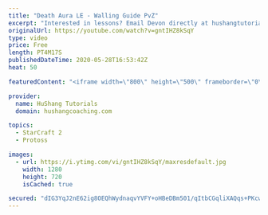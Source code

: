 ```yaml
---
title: "Death Aura LE - Walling Guide PvZ"
excerpt: "Interested in lessons? Email Devon directly at hushangtutorials@outlook.com ------------------------------------------------------------------------------------------------------- Want to support HuShang Tutorials directly? Patreon is a website where you can contribute a monthly donation that will help"
originalUrl: https://youtube.com/watch?v=gntIHZ8kSqY
type: video
price: Free
length: PT4M17S
publishedDateTime: 2020-05-28T16:53:42Z
heat: 50

featuredContent: "<iframe width=\"800\" height=\"500\" frameborder=\"0\" src=\"https://www.youtube.com/embed/gntIHZ8kSqY\" allow=\"accelerometer; autoplay; encrypted-media; gyroscope; picture-in-picture\" allowfullscreen></iframe>"

provider:
  name: HuShang Tutorials
  domain: hushangcoaching.com

topics:
  - StarCraft 2
  - Protoss

images:
  - url: https://i.ytimg.com/vi/gntIHZ8kSqY/maxresdefault.jpg
    width: 1280
    height: 720
    isCached: true

secured: "dIG3YqJ2nE62ig8OEQhWydnaqvYVFY+oHBeDBm501/qItbCGqliXAQqs+PKcwKyTAW7TeM0HVk17Yp8Af26Rc0smYuR8K9iwaV7AIUrTIoahhBSjJkSM2oFQo1kUedM2625ndpZUC7yqgfQFI809IeSI6j8pyY6q9a17db2TkWmjRw4mr2XJ/Fv2zfFNS0kBGRUDCWSJ5Y/iyeRYK+Hh92VYnYSjObu0NVppeJLaIRII96trQgSgAT6Us7Oa06NIsteF+M38UA8XmEWD48+SGzG4Q0S+uGrXECOaKoESEFyg2dHTx8te/trIJsDB2OGI/6q53VtLRYAnyllXOJwfY4FU7+O4mdI+zQhxHwJ/Fu5fN0hGGjC7UE+yZ9EJ4Ni4+qvzRy5+95UreWBCB+XB38dBzAYkORgDGCd48ocrccs=;Ectc3OXj9LTDogrlgfrN9w=="
---
```


